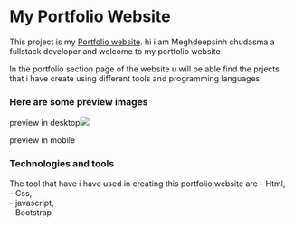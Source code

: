 <h1>My Portfolio Website </h1>
<p>This project is my <a href="https://meghdeep-portfolio.vercel.app/#">Portfolio website</a>. hi i am Meghdeepsinh chudasma a fullstack developer and  welcome to my portfolio website 
</p>
<p>In the portfolio section page of the website u will be able find the prjects that i have create using different tools and programming languages</p>

<h3>Here are some preview images</h3>
 preview in desktop<img src="![Screenshot 2024-08-01 121558](https://github.com/user-attachments/assets/ee49798c-c2d9-4259-bc05-1afcf8f3ee6b)" >
 
preview in mobile <img src="">


<h3>Technologies and tools </h3>
<p>The tool that have i have used in creating this portfolio website are
 - Html,<br/>
 - Css,<br/>
 - javascript,<br/>
 - Bootstrap<br/></p>


